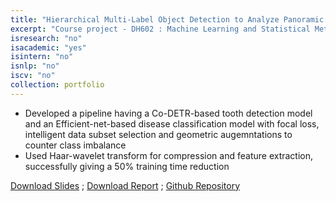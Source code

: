 ```yaml
---
title: "Hierarchical Multi-Label Object Detection to Analyze Panoramic Dental X-rays"
excerpt: "Course project - DH602 : Machine Learning and Statistical Methods in Healthcare - Guide : Prof. Kshitij Jadhav"
isresearch: "no"
isacademic: "yes"
isintern: "no"
isnlp: "no"
iscv: "no"
collection: portfolio
---
```


* Developed a pipeline having a Co-DETR-based tooth detection model and an Efficient-net-based disease classification model with focal loss, intelligent data subset selection and geometric augemntations to counter class imbalance
* Used Haar-wavelet transform for compression and feature extraction, successfully giving a 50% training time reduction


[Download Slides](http://amparulekar.github.io/files/DH602pres.pdf) ; [Download Report](http://amparulekar.github.io/files/DH602rep.pdf) ; [Github Repository](https://github.com/Amparulekar/Hierarchical-Multi-Label-Object-Detection-to-Analyze-Panoramic-Dental-X-rays)
